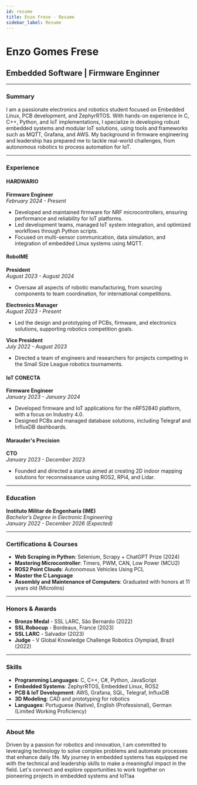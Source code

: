 ```yaml
---
id: resume
title: Enzo Frese - Resume
sidebar_label: Resume
---
```


# Enzo Gomes Frese

## Embedded Software | Firmware Enginner 

---

### Summary

I am a passionate electronics and robotics student focused on Embedded Linux, PCB development, and ZephyrRTOS. With hands-on experience in C, C++, Python, and IoT implementations, I specialize in developing robust embedded systems and modular IoT solutions, using tools and frameworks such as MQTT, Grafana, and AWS. My background in firmware engineering and leadership has prepared me to tackle real-world challenges, from autonomous robotics to process automation for IoT.

---

### Experience

#### HARDWARIO  
**Firmware Engineer**  
_February 2024 - Present_

- Developed and maintained firmware for NRF microcontrollers, ensuring performance and reliability for IoT platforms.
- Led development teams, managed IoT system integration, and optimized workflows through Python scripts.
- Focused on multi-sensor communication, data simulation, and integration of embedded Linux systems using MQTT.

#### RoboIME  
**President**  
_August 2023 - August 2024_

- Oversaw all aspects of robotic manufacturing, from sourcing components to team coordination, for international competitions.
  
**Electronics Manager**  
_August 2023 - Present_

- Led the design and prototyping of PCBs, firmware, and electronics solutions, supporting robotics competition goals.

**Vice President**  
_July 2022 - August 2023_

- Directed a team of engineers and researchers for projects competing in the Small Size League robotics tournaments.

#### IoT CONECTA  
**Firmware Engineer**  
_January 2023 - January 2024_

- Developed firmware and IoT applications for the nRF52840 platform, with a focus on Industry 4.0.
- Designed PCBs and managed database solutions, including Telegraf and InfluxDB dashboards.

#### Marauder's Precision  
**CTO**  
_January 2023 - December 2023_

- Founded and directed a startup aimed at creating 2D indoor mapping solutions for reconnaissance using ROS2, RPi4, and Lidar.

---

### Education

**Instituto Militar de Engenharia (IME)**  
_Bachelor’s Degree in Electronic Engineering_  
_January 2022 - December 2026 (Expected)_

---

### Certifications & Courses

- **Web Scraping in Python**: Selenium, Scrapy + ChatGPT Prize (2024)
- **Mastering Microcontroller**: Timers, PWM, CAN, Low Power (MCU2)
- **ROS2 Point Clouds**: Autonomous Vehicles Using PCL
- **Master the C Language**
- **Assembly and Maintenance of Computers**: Graduated with honors at 11 years old (Microlins)

---

### Honors & Awards

- **Bronze Medal** - SSL LARC, São Bernardo (2022)
- **SSL Robocup** - Bordeaux, France (2023)
- **SSL LARC** - Salvador (2023)
- **Judge** - V Global Knowledge Challenge Robotics Olympiad, Brazil (2022)

---

### Skills

- **Programming Languages**: C, C++, C#, Python, JavaScript
- **Embedded Systems**: ZephyrRTOS, Embedded Linux, ROS2
- **PCB & IoT Development**: AWS, Grafana, SQL, Telegraf, InfluxDB
- **3D Modeling**: CAD and prototyping for robotics
- **Languages**: Portuguese (Native), English (Professional), German (Limited Working Proficiency)

---

### About Me

Driven by a passion for robotics and innovation, I am committed to leveraging technology to solve complex problems and automate processes that enhance daily life. My journey in embedded systems has equipped me with the technical and leadership skills to make a meaningful impact in the field. Let's connect and explore opportunities to work together on pioneering projects in embedded systems and IoT!aa
